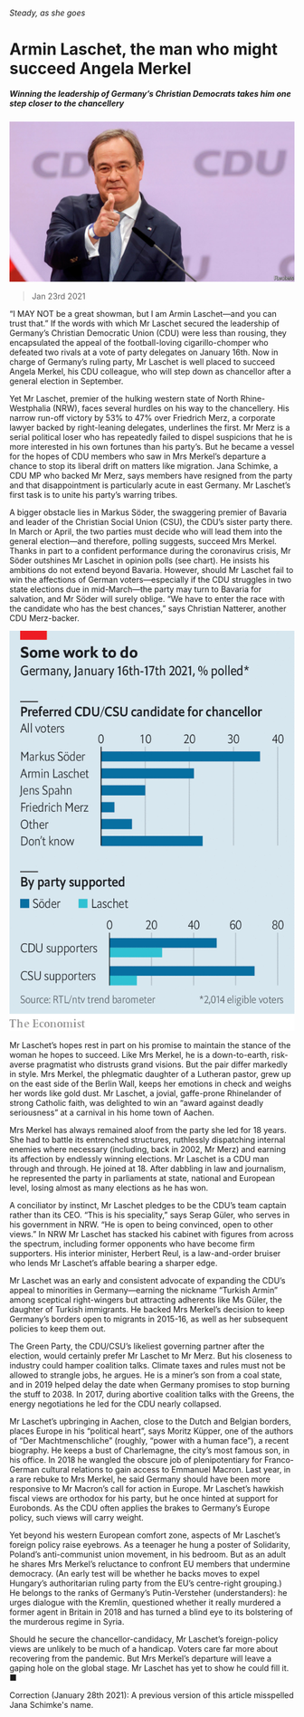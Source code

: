 ###### Steady, as she goes

# Armin Laschet, the man who might succeed Angela Merkel 

##### Winning the leadership of Germany’s Christian Democrats takes him one step closer to the chancellery 

![image](images/20210123_eup501.jpg) 

> Jan 23rd 2021 


“I MAY NOT be a great showman, but I am Armin Laschet—and you can trust that.” If the words with which Mr Laschet secured the leadership of Germany’s Christian Democratic Union (CDU) were less than rousing, they encapsulated the appeal of the football-loving cigarillo-chomper who defeated two rivals at a vote of party delegates on January 16th. Now in charge of Germany’s ruling party, Mr Laschet is well placed to succeed Angela Merkel, his CDU colleague, who will step down as chancellor after a general election in September.


Yet Mr Laschet, premier of the hulking western state of North Rhine-Westphalia (NRW), faces several hurdles on his way to the chancellery. His narrow run-off victory by 53% to 47% over Friedrich Merz, a corporate lawyer backed by right-leaning delegates, underlines the first. Mr Merz is a serial political loser who has repeatedly failed to dispel suspicions that he is more interested in his own fortunes than his party’s. But he became a vessel for the hopes of CDU members who saw in Mrs Merkel’s departure a chance to stop its liberal drift on matters like migration. Jana Schimke, a CDU MP who backed Mr Merz, says members have resigned from the party and that disappointment is particularly acute in east Germany. Mr Laschet’s first task is to unite his party’s warring tribes.



A bigger obstacle lies in Markus Söder, the swaggering premier of Bavaria and leader of the Christian Social Union (CSU), the CDU’s sister party there. In March or April, the two parties must decide who will lead them into the general election—and therefore, polling suggests, succeed Mrs Merkel. Thanks in part to a confident performance during the coronavirus crisis, Mr Söder outshines Mr Laschet in opinion polls (see chart). He insists his ambitions do not extend beyond Bavaria. However, should Mr Laschet fail to win the affections of German voters—especially if the CDU struggles in two state elections due in mid-March—the party may turn to Bavaria for salvation, and Mr Söder will surely oblige. “We have to enter the race with the candidate who has the best chances,” says Christian Natterer, another CDU Merz-backer.

![image](images/20210123_euc487.png) 



Mr Laschet’s hopes rest in part on his promise to maintain the stance of the woman he hopes to succeed. Like Mrs Merkel, he is a down-to-earth, risk-averse pragmatist who distrusts grand visions. But the pair differ markedly in style. Mrs Merkel, the phlegmatic daughter of a Lutheran pastor, grew up on the east side of the Berlin Wall, keeps her emotions in check and weighs her words like gold dust. Mr Laschet, a jovial, gaffe-prone Rhinelander of strong Catholic faith, was delighted to win an “award against deadly seriousness” at a carnival in his home town of Aachen.


Mrs Merkel has always remained aloof from the party she led for 18 years. She had to battle its entrenched structures, ruthlessly dispatching internal enemies where necessary (including, back in 2002, Mr Merz) and earning its affection by endlessly winning elections. Mr Laschet is a CDU man through and through. He joined at 18. After dabbling in law and journalism, he represented the party in parliaments at state, national and European level, losing almost as many elections as he has won.


A conciliator by instinct, Mr Laschet pledges to be the CDU’s team captain rather than its CEO. “This is his speciality,” says Serap Güler, who serves in his government in NRW. “He is open to being convinced, open to other views.” In NRW Mr Laschet has stacked his cabinet with figures from across the spectrum, including former opponents who have become firm supporters. His interior minister, Herbert Reul, is a law-and-order bruiser who lends Mr Laschet’s affable bearing a sharper edge.


Mr Laschet was an early and consistent advocate of expanding the CDU’s appeal to minorities in Germany—earning the nickname “Turkish Armin” among sceptical right-wingers but attracting adherents like Ms Güler, the daughter of Turkish immigrants. He backed Mrs Merkel’s decision to keep Germany’s borders open to migrants in 2015-16, as well as her subsequent policies to keep them out.


The Green Party, the CDU/CSU’s likeliest governing partner after the election, would certainly prefer Mr Laschet to Mr Merz. But his closeness to industry could hamper coalition talks. Climate taxes and rules must not be allowed to strangle jobs, he argues. He is a miner’s son from a coal state, and in 2019 helped delay the date when Germany promises to stop burning the stuff to 2038. In 2017, during abortive coalition talks with the Greens, the energy negotiations he led for the CDU nearly collapsed.


Mr Laschet’s upbringing in Aachen, close to the Dutch and Belgian borders, places Europe in his “political heart”, says Moritz Küpper, one of the authors of “Der Machtmenschliche” (roughly, “power with a human face”), a recent biography. He keeps a bust of Charlemagne, the city’s most famous son, in his office. In 2018 he wangled the obscure job of plenipotentiary for Franco-German cultural relations to gain access to Emmanuel Macron. Last year, in a rare rebuke to Mrs Merkel, he said Germany should have been more responsive to Mr Macron’s call for action in Europe. Mr Laschet’s hawkish fiscal views are orthodox for his party, but he once hinted at support for Eurobonds. As the CDU often applies the brakes to Germany’s Europe policy, such views will carry weight.


Yet beyond his western European comfort zone, aspects of Mr Laschet’s foreign policy raise eyebrows. As a teenager he hung a poster of Solidarity, Poland’s anti-communist union movement, in his bedroom. But as an adult he shares Mrs Merkel’s reluctance to confront EU members that undermine democracy. (An early test will be whether he backs moves to expel Hungary’s authoritarian ruling party from the EU’s centre-right grouping.) He belongs to the ranks of Germany’s Putin-Versteher (understanders): he urges dialogue with the Kremlin, questioned whether it really murdered a former agent in Britain in 2018 and has turned a blind eye to its bolstering of the murderous regime in Syria.


Should he secure the chancellor-candidacy, Mr Laschet’s foreign-policy views are unlikely to be much of a handicap. Voters care far more about recovering from the pandemic. But Mrs Merkel’s departure will leave a gaping hole on the global stage. Mr Laschet has yet to show he could fill it. ■


Correction (January 28th 2021): A previous version of this article misspelled Jana Schimke's name.

